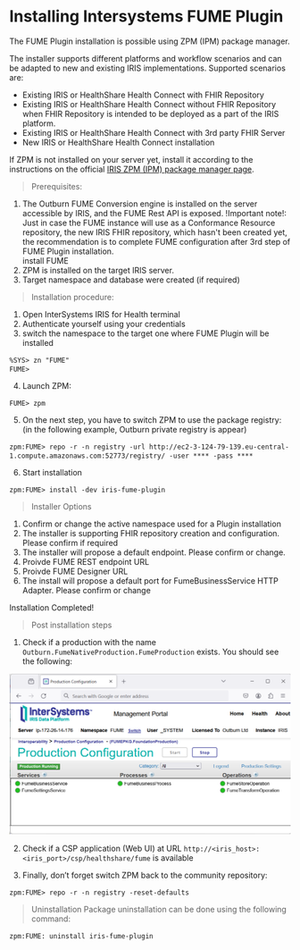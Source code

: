 # Installing Intersystems FUME Plugin

The FUME Plugin installation is possible using ZPM (IPM) package manager.

The installer supports different platforms and workflow scenarios and can be adapted to new and existing IRIS implementations. Supported scenarios are:
 -  Existing IRIS or HealthShare Health Connect with FHIR Repository
 -  Existing IRIS or HealthShare Health Connect  without FHIR Repository when FHIR Repository is intended to be deployed as a part of the IRIS platform. 
 -  Existing IRIS or HealthShare Health Connect with 3rd party FHIR Server
 -  New IRIS or HealthShare Health Connect installation

If ZPM is not installed on your server yet, install it according to the instructions on the official [IRIS ZPM (IPM) package manager page](https://github.com/intersystems/ipm).

> Prerequisites:
1. The Outburn FUME Conversion engine is installed on the server accessible by IRIS, and the FUME Rest API is exposed.
   !Important note!: Just in case the FUME instance will use as a Conformance Resource repository, the new IRIS FHIR repository, which hasn't been created yet, the     recommendation is to complete FUME configuration after 3rd step of FUME Plugin installation.   
    install FUME   
3. ZPM is installed on the target IRIS server.
4. Target namespace and database were created (if required)
   
> Installation procedure:
1.	Open InterSystems IRIS for Health terminal
2.	Authenticate yourself using your credentials
3. switch the namespace to the target one where FUME Plugin will be installed
```shell
%SYS> zn "FUME"
FUME>
```
4. Launch ZPM:
```shell
FUME> zpm
```
5. On the next step, you have to switch ZPM to use the package registry: (in the following example, Outburn private registry is appear) 

```shell
zpm:FUME> repo -r -n registry -url http://ec2-3-124-79-139.eu-central-1.compute.amazonaws.com:52773/registry/ -user **** -pass ****
```

6.	Start installation

```shell
zpm:FUME> install -dev iris-fume-plugin
```

> Installer Options
1. Confirm or change the active namespace used for a Plugin installation
2. The installer is supporting  FHIR repository creation and configuration. Please confirm if required
3. The installer will propose a default endpoint. Please confirm or change. 
4. Proivde FUME REST endpoint URL
5. Proivde FUME Designer URL
6. The install will propose a default port for FumeBusinessService HTTP Adapter. Please confirm or change

Installation Completed! 

> Post installation steps

1. Check if a production with the name `Outburn.FumeNativeProduction.FumeProduction` exists. You should see the following:

![Alt text](img/production.png)
 
2. Check if a CSP application (Web UI) at URL `http://<iris_host>:<iris_port>/csp/healthshare/fume` is available
  

3.	Finally, don’t forget switch ZPM back to the community repository:

```shell
zpm:FUME> repo -r -n registry -reset-defaults
```
> Uninstallation
Package uninstallation can be done using  the following command:  
```shell
zpm:FUME: uninstall iris-fume-plugin
```
